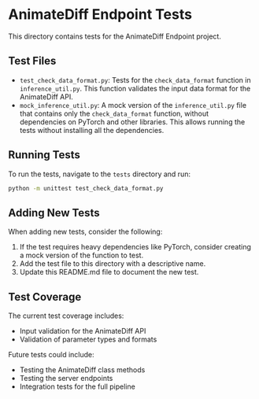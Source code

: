 # AnimateDiff Endpoint Tests

This directory contains tests for the AnimateDiff Endpoint project.

## Test Files

- `test_check_data_format.py`: Tests for the `check_data_format` function in `inference_util.py`. This function validates the input data format for the AnimateDiff API.
- `mock_inference_util.py`: A mock version of the `inference_util.py` file that contains only the `check_data_format` function, without dependencies on PyTorch and other libraries. This allows running the tests without installing all the dependencies.

## Running Tests

To run the tests, navigate to the `tests` directory and run:

```bash
python -m unittest test_check_data_format.py
```

## Adding New Tests

When adding new tests, consider the following:

1. If the test requires heavy dependencies like PyTorch, consider creating a mock version of the function to test.
2. Add the test file to this directory with a descriptive name.
3. Update this README.md file to document the new test.

## Test Coverage

The current test coverage includes:

- Input validation for the AnimateDiff API
- Validation of parameter types and formats

Future tests could include:

- Testing the AnimateDiff class methods
- Testing the server endpoints
- Integration tests for the full pipeline